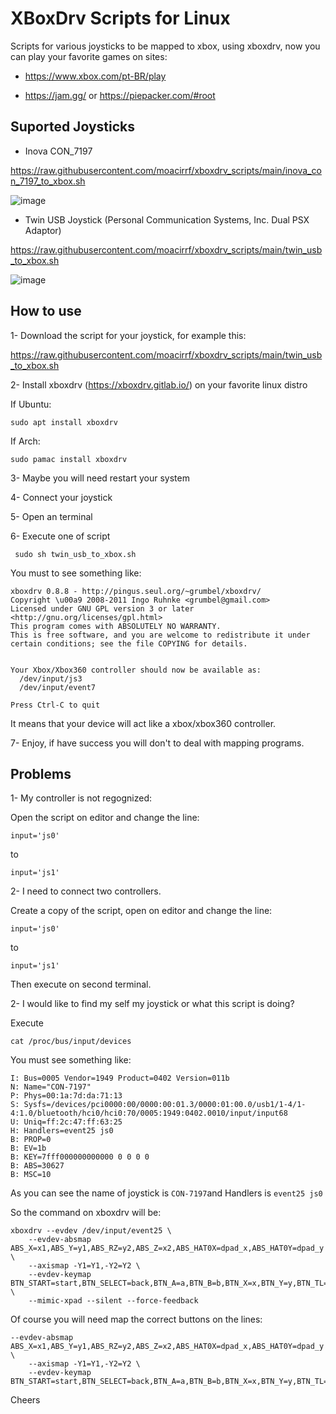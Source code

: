 # XBoxDrv Scripts for Linux

Scripts for various joysticks to be mapped to xbox, using xboxdrv, now you can play your favorite games on sites:
- https://www.xbox.com/pt-BR/play

- https://jam.gg/ or https://piepacker.com/#root

## Suported Joysticks
- Inova CON_7197

https://raw.githubusercontent.com/moacirrf/xboxdrv_scripts/main/inova_con_7197_to_xbox.sh

![image](https://user-images.githubusercontent.com/950706/177052370-91d2686b-e7ca-476f-bd7e-5952c1e0fcc1.png)

- Twin USB Joystick (Personal Communication Systems, Inc. Dual PSX Adaptor)

https://raw.githubusercontent.com/moacirrf/xboxdrv_scripts/main/twin_usb_to_xbox.sh

![image](https://user-images.githubusercontent.com/950706/177052321-36c80abd-451e-404a-b6d2-d8416c40dac1.png)


## How to use
  1- Download the script for your joystick, for example this:

  https://raw.githubusercontent.com/moacirrf/xboxdrv_scripts/main/twin_usb_to_xbox.sh

  2- Install xboxdrv (https://xboxdrv.gitlab.io/) on your favorite linux distro

  If Ubuntu:

  ```sudo apt install xboxdrv```

  If Arch:

  ```sudo pamac install xboxdrv```

  3- Maybe you will need restart your system
  
  4- Connect your joystick

  5- Open an terminal

  6- Execute one of script

 ``` sudo sh twin_usb_to_xbox.sh```

  You must to see something like:
```
xboxdrv 0.8.8 - http://pingus.seul.org/~grumbel/xboxdrv/ 
Copyright \u00a9 2008-2011 Ingo Ruhnke <grumbel@gmail.com> 
Licensed under GNU GPL version 3 or later <http://gnu.org/licenses/gpl.html> 
This program comes with ABSOLUTELY NO WARRANTY. 
This is free software, and you are welcome to redistribute it under certain conditions; see the file COPYING for details. 


Your Xbox/Xbox360 controller should now be available as:
  /dev/input/js3
  /dev/input/event7

Press Ctrl-C to quit
```
It means that your device will act like a xbox/xbox360 controller.

  7- Enjoy, if have success you will don't to deal with mapping programs.


## Problems
1- My controller is not regognized:

Open the script on editor and change the line:

```input='js0'```

to 

``` input='js1' ```

2- I need to connect two controllers.

Create a copy of the script, open on editor and change the line:

``` input='js0' ```

to 

``` input='js1' ```

Then execute on second terminal.

2- I would like to find my self my joystick or what this script is doing?

Execute 

``` cat /proc/bus/input/devices ```

You must see something like:

```I: Bus=0003 Vendor=045e Product=028e Version=0110
I: Bus=0005 Vendor=1949 Product=0402 Version=011b
N: Name="CON-7197"
P: Phys=00:1a:7d:da:71:13
S: Sysfs=/devices/pci0000:00/0000:00:01.3/0000:01:00.0/usb1/1-4/1-4:1.0/bluetooth/hci0/hci0:70/0005:1949:0402.0010/input/input68
U: Uniq=ff:2c:47:ff:63:25
H: Handlers=event25 js0 
B: PROP=0
B: EV=1b
B: KEY=7fff000000000000 0 0 0 0
B: ABS=30627
B: MSC=10
```
As you can see the name of joystick is ```CON-7197```and 
Handlers is ```event25 js0```

So the command on xboxdrv will be:
```
xboxdrv --evdev /dev/input/event25 \
    --evdev-absmap ABS_X=x1,ABS_Y=y1,ABS_RZ=y2,ABS_Z=x2,ABS_HAT0X=dpad_x,ABS_HAT0Y=dpad_y \
    --axismap -Y1=Y1,-Y2=Y2 \
    --evdev-keymap BTN_START=start,BTN_SELECT=back,BTN_A=a,BTN_B=b,BTN_X=x,BTN_Y=y,BTN_TL=lb,BTN_TR=rb,BTN_TL2=lt,BTN_TR2=rt,BTN_THUMBL=tl,BTN_THUMBR=tr \
    --mimic-xpad --silent --force-feedback
```

Of course you will need map the correct buttons on the lines:
```
--evdev-absmap ABS_X=x1,ABS_Y=y1,ABS_RZ=y2,ABS_Z=x2,ABS_HAT0X=dpad_x,ABS_HAT0Y=dpad_y \
    --axismap -Y1=Y1,-Y2=Y2 \
    --evdev-keymap BTN_START=start,BTN_SELECT=back,BTN_A=a,BTN_B=b,BTN_X=x,BTN_Y=y,BTN_TL=lb,BTN_TR=rb,BTN_TL2=lt,BTN_TR2=rt,BTN_THUMBL=tl,BTN_THUMBR=tr
```

Cheers
